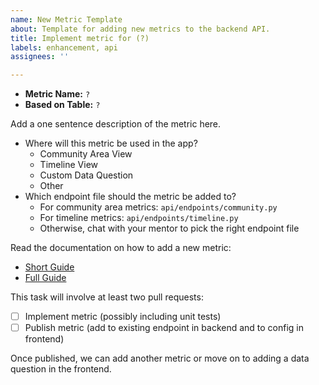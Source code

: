 ```yaml
---
name: New Metric Template
about: Template for adding new metrics to the backend API.
title: Implement metric for (?)
labels: enhancement, api
assignees: ''

---
```


- **Metric Name:** `?`
- **Based on Table:** `?`

Add a one sentence description of the metric here.

- Where will this metric be used in the app?
  - Community Area View
  - Timeline View
  - Custom Data Question
  - Other
- Which endpoint file should the metric be added to?
  - For community area metrics: `api/endpoints/community.py`
  - For timeline metrics: `api/endpoints/timeline.py`
  - Otherwise, chat with your mentor to pick the right endpoint file

Read the documentation on how to add a new metric:

- [Short Guide](https://github.com/scarletstudio/transithealth/blob/main/docs/pages/tasks.md#implement-a-metric)
- [Full Guide](https://github.com/scarletstudio/transithealth/blob/main/docs/pages/new_endpoint.md)

This task will involve at least two pull requests:

- [ ] Implement metric (possibly including unit tests)
- [ ] Publish metric (add to existing endpoint in backend and to config in frontend)

Once published, we can add another metric or move on to adding a data question in the frontend.
